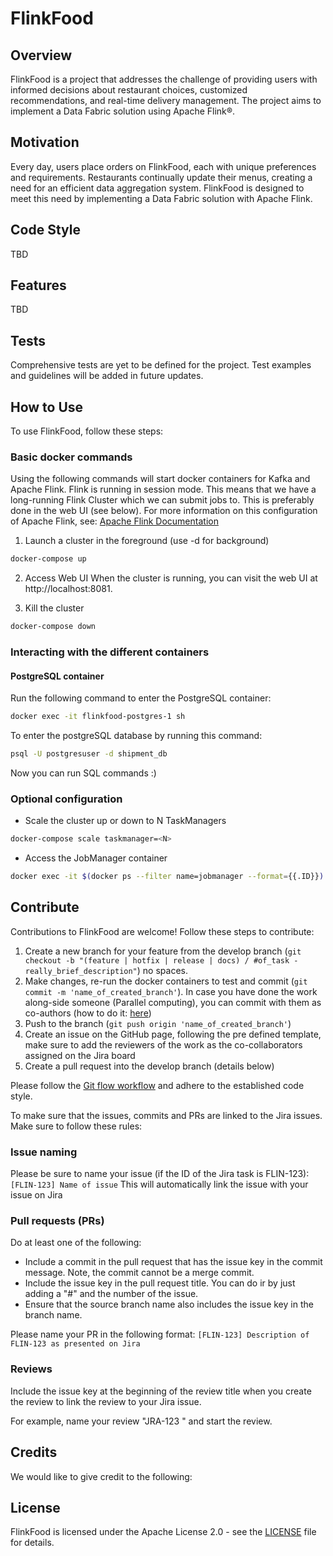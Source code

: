 # FlinkFood

## Overview

FlinkFood is a project that addresses the challenge of providing users with informed decisions about restaurant choices, customized recommendations, and real-time delivery management. The project aims to implement a Data Fabric solution using Apache Flink®.

## Motivation

Every day, users place orders on FlinkFood, each with unique preferences and requirements. Restaurants continually update their menus, creating a need for an efficient data aggregation system. FlinkFood is designed to meet this need by implementing a Data Fabric solution with Apache Flink.

## Code Style

TBD

## Features

TBD

## Tests

Comprehensive tests are yet to be defined for the project. Test examples and guidelines will be added in future updates.

## How to Use

To use FlinkFood, follow these steps:

### Basic docker commands

Using the following commands will start docker containers for Kafka and Apache Flink. Flink is running in session mode. This means that we have a long-running Flink Cluster which we can submit jobs to. This is preferably done in the web UI (see below). For more information on this configuration of Apache Flink, see: [Apache Flink Documentation](https://nightlies.apache.org/flink/flink-docs-master/docs/deployment/resource-providers/standalone/docker/#session-mode-1)

1. Launch a cluster in the foreground (use -d for background)

```sh
docker-compose up
```

2. Access Web UI
   When the cluster is running, you can visit the web UI at http://localhost:8081.

3. Kill the cluster

```sh
docker-compose down
```

### Interacting with the different containers

#### PostgreSQL container

Run the following command to enter the PostgreSQL container:

```sh
docker exec -it flinkfood-postgres-1 sh
```

To enter the postgreSQL database by running this command:

```sh
psql -U postgresuser -d shipment_db
```

Now you can run SQL commands :)

### Optional configuration

- Scale the cluster up or down to N TaskManagers

```sh
docker-compose scale taskmanager=<N>
```

- Access the JobManager container

```sh
docker exec -it $(docker ps --filter name=jobmanager --format={{.ID}}) /bin/sh
```

## Contribute

Contributions to FlinkFood are welcome! Follow these steps to contribute:

1. Create a new branch for your feature from the develop branch (`git checkout -b "(feature | hotfix | release | docs) / #of_task - really_brief_description"`) no spaces.
2. Make changes, re-run the docker containers to test and commit (`git commit -m 'name_of_created_branch'`). In case you have done the work along-side someone (Parallel computing), you can commit with them as co-authors (how to do it: [here](https://docs.github.com/en/pull-requests/committing-changes-to-your-project/creating-and-editing-commits/creating-a-commit-with-multiple-authors))
3. Push to the branch (`git push origin 'name_of_created_branch'`)
4. Create an issue on the GitHub page, following the pre defined template, make sure to add the reviewers of the work as the co-collaborators assigned on the Jira board 
5. Create a pull request into the develop branch (details below)

Please follow the [Git flow workflow](https://www.gitkraken.com/learn/git/git-flow) and adhere to the established code style.

To make sure that the issues, commits and PRs are linked to the Jira issues. Make sure to follow these rules:

### Issue naming

Please be sure to name your issue (if the ID of the Jira task is FLIN-123):
`[FLIN-123] Name of issue`
This will automatically link the issue with your issue on Jira

### Pull requests (PRs)

Do at least one of the following:

- Include a commit in the pull request that has the issue key in the commit message. Note, the commit cannot be a merge commit.
- Include the issue key in the pull request title. You can do ir by just adding a "#" and the number of the issue. 
- Ensure that the source branch name also includes the issue key in the branch name.

Please name your PR in the following format:
`[FLIN-123] Description of FLIN-123 as presented on Jira`

### Reviews

Include the issue key at the beginning of the review title when you create the review to link the review to your Jira issue.

For example, name your review "JRA-123 <review summary>" and start the review.

## Credits

We would like to give credit to the following:

## License

FlinkFood is licensed under the Apache License 2.0 - see the [LICENSE](LICENSE) file for details.
